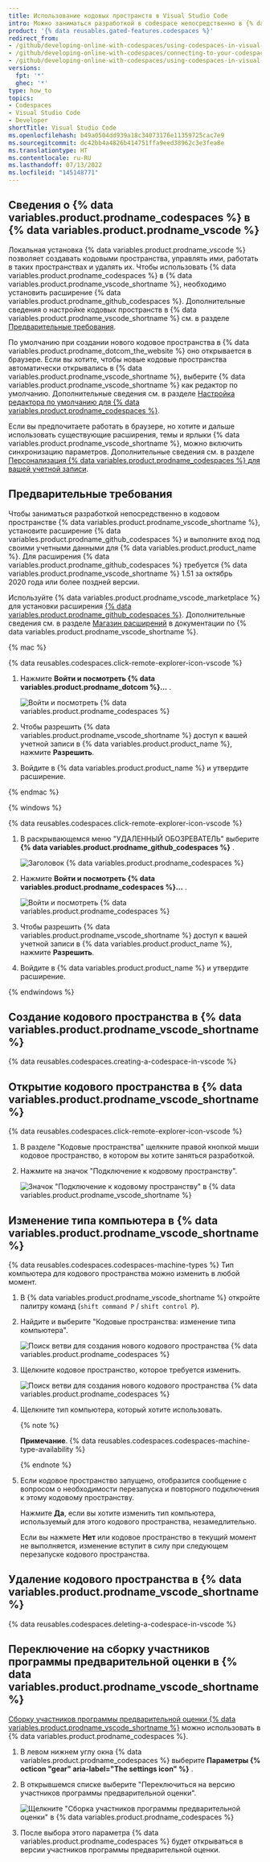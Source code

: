 ```yaml
---
title: Использование кодовых пространств в Visual Studio Code
intro: Можно заниматься разработкой в codespace непосредственно в {% data variables.product.prodname_vscode %} путем подключения расширения {% data variables.product.prodname_github_codespaces %} к учетной записи в {% data variables.product.product_name %}.
product: '{% data reusables.gated-features.codespaces %}'
redirect_from:
- /github/developing-online-with-codespaces/using-codespaces-in-visual-studio-code
- /github/developing-online-with-codespaces/connecting-to-your-codespace-from-visual-studio-code
- /github/developing-online-with-codespaces/using-codespaces-in-visual-studio
versions:
  fpt: '*'
  ghec: '*'
type: how_to
topics:
- Codespaces
- Visual Studio Code
- Developer
shortTitle: Visual Studio Code
ms.openlocfilehash: b49a0504dd939a18c34073176e11359725cac7e9
ms.sourcegitcommit: dc42bb4a4826b414751ffa9eed38962c3e3fea8e
ms.translationtype: HT
ms.contentlocale: ru-RU
ms.lasthandoff: 07/13/2022
ms.locfileid: "145148771"
---
```

## <a name="about--data-variablesproductprodname_codespaces--in--data-variablesproductprodname_vscode-"></a>Сведения о {% data variables.product.prodname_codespaces %} в {% data variables.product.prodname_vscode %}

Локальная установка {% data variables.product.prodname_vscode %} позволяет создавать кодовыми пространства, управлять ими, работать в таких пространствах и удалять их. Чтобы использовать {% data variables.product.prodname_codespaces %} в {% data variables.product.prodname_vscode_shortname %}, необходимо установить расширение {% data variables.product.prodname_github_codespaces %}. Дополнительные сведения о настройке кодовых пространств в {% data variables.product.prodname_vscode_shortname %} см. в разделе [Предварительные требования](#prerequisites).

По умолчанию при создании нового кодовое пространства в {% data variables.product.prodname_dotcom_the_website %} оно открывается в браузере. Если вы хотите, чтобы новые кодовые пространства автоматически открывались в {% data variables.product.prodname_vscode_shortname %}, выберите {% data variables.product.prodname_vscode_shortname %} как редактор по умолчанию. Дополнительные сведения см. в разделе [Настройка редактора по умолчанию для {% data variables.product.prodname_codespaces %}](/codespaces/managing-your-codespaces/setting-your-default-editor-for-codespaces).

Если вы предпочитаете работать в браузере, но хотите и дальше использовать существующие расширения, темы и ярлыки {% data variables.product.prodname_vscode_shortname %}, можно включить синхронизацию параметров. Дополнительные сведения см. в разделе [Персонализация {% data variables.product.prodname_codespaces %} для вашей учетной записи](/codespaces/customizing-your-codespace/personalizing-codespaces-for-your-account#settings-sync).

## <a name="prerequisites"></a>Предварительные требования

Чтобы заниматься разработкой непосредственно в кодовом пространстве {% data variables.product.prodname_vscode_shortname %}, установите расширение {% data variables.product.prodname_github_codespaces %} и выполните вход под своими учетными данными для {% data variables.product.product_name %}. Для расширения {% data variables.product.prodname_github_codespaces %} требуется {% data variables.product.prodname_vscode_shortname %} 1.51 за октябрь 2020 года или более поздней версии.

Используйте {% data variables.product.prodname_vscode_marketplace %} для установки расширения [{% data variables.product.prodname_github_codespaces %}](https://marketplace.visualstudio.com/items?itemName=GitHub.codespaces). Дополнительные сведения см. в разделе [Магазин расширений](https://code.visualstudio.com/docs/editor/extension-gallery) в документации по {% data variables.product.prodname_vscode_shortname %}.


{% mac %}

{% data reusables.codespaces.click-remote-explorer-icon-vscode %}
1. Нажмите **Войти и посмотреть {% data variables.product.prodname_dotcom %}...** .

   ![Войти и посмотреть {% data variables.product.prodname_codespaces %}](/assets/images/help/codespaces/sign-in-to-view-codespaces-vscode-mac.png)

2. Чтобы разрешить {% data variables.product.prodname_vscode_shortname %} доступ к вашей учетной записи в {% data variables.product.product_name %}, нажмите **Разрешить**.
3. Войдите в {% data variables.product.product_name %} и утвердите расширение.

{% endmac %}

{% windows %}

{% data reusables.codespaces.click-remote-explorer-icon-vscode %}
1. В раскрывающемся меню "УДАЛЕННЫЙ ОБОЗРЕВАТЕЛЬ" выберите **{% data variables.product.prodname_github_codespaces %}** .

   ![Заголовок {% data variables.product.prodname_codespaces %}](/assets/images/help/codespaces/codespaces-header-vscode.png)

1. Нажмите **Войти и посмотреть {% data variables.product.prodname_codespaces %}...** .

   ![Войти и посмотреть {% data variables.product.prodname_codespaces %}](/assets/images/help/codespaces/sign-in-to-view-codespaces-vscode.png)

1. Чтобы разрешить {% data variables.product.prodname_vscode_shortname %} доступ к вашей учетной записи в {% data variables.product.product_name %}, нажмите **Разрешить**.
1. Войдите в {% data variables.product.product_name %} и утвердите расширение.

{% endwindows %}

## <a name="creating-a-codespace-in--data-variablesproductprodname_vscode_shortname-"></a>Создание кодового пространства в {% data variables.product.prodname_vscode_shortname %}

{% data reusables.codespaces.creating-a-codespace-in-vscode %}

## <a name="opening-a-codespace-in--data-variablesproductprodname_vscode_shortname-"></a>Открытие кодового пространства в {% data variables.product.prodname_vscode_shortname %}

{% data reusables.codespaces.click-remote-explorer-icon-vscode %}
1. В разделе "Кодовые пространства" щелкните правой кнопкой мыши кодовое пространство, в котором вы хотите заняться разработкой.
1. Нажмите на значок "Подключение к кодовому пространству".

   ![Значок "Подключение к кодовому пространству" в {% data variables.product.prodname_vscode_shortname %}](/assets/images/help/codespaces/click-connect-to-codespace-icon-vscode.png)

## <a name="changing-the-machine-type-in--data-variablesproductprodname_vscode_shortname-"></a>Изменение типа компьютера в {% data variables.product.prodname_vscode_shortname %}

{% data reusables.codespaces.codespaces-machine-types %} Тип компьютера для кодового пространства можно изменить в любой момент.

1. В {% data variables.product.prodname_vscode_shortname %} откройте палитру команд (`shift command P` / `shift control P`).
1. Найдите и выберите "Кодовые пространства: изменение типа компьютера".

   ![Поиск ветви для создания нового кодового пространства {% data variables.product.prodname_codespaces %}](/assets/images/help/codespaces/vscode-change-machine-type-option.png)

1. Щелкните кодовое пространство, которое требуется изменить.

   ![Поиск ветви для создания нового кодового пространства {% data variables.product.prodname_codespaces %}](/assets/images/help/codespaces/vscode-change-machine-choose-repo.png)

1. Щелкните тип компьютера, который хотите использовать. 

   {% note %}

   **Примечание**. {% data reusables.codespaces.codespaces-machine-type-availability %}

   {% endnote %}

1. Если кодовое пространство запущено, отобразится сообщение с вопросом о необходимости перезапуска и повторного подключения к этому кодовому пространству.

   Нажмите **Да**, если вы хотите изменить тип компьютера, используемый для этого кодового пространства, незамедлительно.
   
   Если вы нажмете **Нет** или кодовое пространство в текущий момент не выполняется, изменение вступит в силу при следующем перезапуске кодового пространства.

## <a name="deleting-a-codespace-in--data-variablesproductprodname_vscode_shortname-"></a>Удаление кодового пространства в {% data variables.product.prodname_vscode_shortname %}

{% data reusables.codespaces.deleting-a-codespace-in-vscode %}

## <a name="switching-to-the-insiders-build-of--data-variablesproductprodname_vscode_shortname-"></a>Переключение на сборку участников программы предварительной оценки в {% data variables.product.prodname_vscode_shortname %}

[Сборку участников программы предварительной оценки {% data variables.product.prodname_vscode_shortname %}](https://code.visualstudio.com/docs/setup/setup-overview#_insiders-nightly-build) можно использовать в {% data variables.product.prodname_codespaces %}.

1. В левом нижнем углу окна {% data variables.product.prodname_codespaces %} выберите **Параметры {% octicon "gear" aria-label="The settings icon" %}** .
2. В открывшемся списке выберите "Переключиться на версию участников программы предварительной оценки".

   ![Щелкните "Сборка участников программы предварительной оценки" в {% data variables.product.prodname_codespaces %}](/assets/images/help/codespaces/codespaces-insiders-vscode.png)
3. После выбора этого параметра {% data variables.product.prodname_codespaces %} будет открываться в версии участников программы предварительной оценки.
